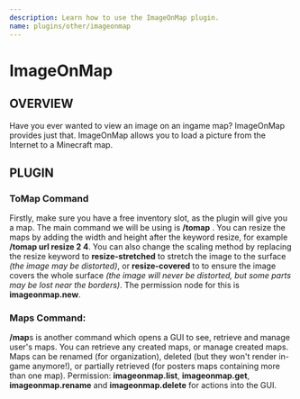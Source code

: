 ```yaml
---
description: Learn how to use the ImageOnMap plugin.
name: plugins/other/imageonmap
---
```


# ImageOnMap

## OVERVIEW

Have you ever wanted to view an image on an ingame map? ImageOnMap provides just that. ImageOnMap allows you to load a picture from the Internet to a Minecraft map.

## PLUGIN

### ToMap Command

Firstly, make sure you have a free inventory slot, as the plugin will give you a map. The main command we will be using is **/tomap** . You can resize the maps by adding the width and height after the keyword resize, for example **/tomap url resize 2 4**. You can also change the scaling method by replacing the resize keyword to **resize-stretched** to stretch the image to the surface _\(the image may be distorted\)_, or **resize-covered** to to ensure the image covers the whole surface _\(the image will never be distorted, but some parts may be lost near the borders\)_. The permission node for this is **imageonmap.new**.

### Maps Command:

**/map**s is another command which opens a GUI to see, retrieve and manage user's maps. You can retrieve any created maps, or manage created maps. Maps can be renamed \(for organization\), deleted \(but they won't render in-game anymore!\), or partially retrieved \(for posters maps containing more than one map\). Permission: **imageonmap.list**, **imageonmap.get**, **imageonmap.rename** and **imageonmap.delete** for actions into the GUI.
